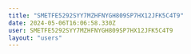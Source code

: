 ```yaml
---
title: "SMETFE5292SYY7MZHFNYGH809SP7HX12JFK5C4T9"
date: 2024-05-06T16:06:58.330Z
user: SMETFE5292SYY7MZHFNYGH809SP7HX12JFK5C4T9
layout: "users"
---
```

    